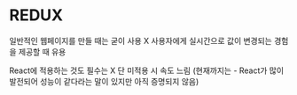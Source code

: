 # REDUX

일반적인 웹페이지를 만들 때는 굳이 사용 X
사용자에게 실시간으로 값이 변경되는 경험을 제공할 때 유용

React에 적용하는 것도 필수는 X
단 미적용 시 속도 느림 (현재까지는 - React가 많이 발전되어 성능이 같다라는 말이 있지만 아직 증명되지 않음)